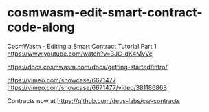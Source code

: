 # cosmwasm-edit-smart-contract-code-along


CosmWasm - Editing a Smart Contract Tutorial Part 1
https://www.youtube.com/watch?v=3JC-dK4MyVc

https://docs.cosmwasm.com/docs/getting-started/intro/

https://vimeo.com/showcase/6671477
https://vimeo.com/showcase/6671477/video/381186868

Contracts now at 
https://github.com/deus-labs/cw-contracts